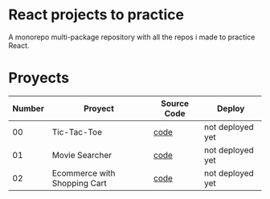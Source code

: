 # React projects to practice
A monorepo multi-package repository with all the repos i made to practice React.

# Proyects
| Number | Proyect | Source Code | Deploy |
| --- | --- | --- | --- |
| 00 | Tic-Tac-Toe | [code](projects/00-tic-tac-toe/) | not deployed yet |
| 01 | Movie Searcher | [code](projects/01-movie-searcher/) | not deployed yet |
| 02 | Ecommerce with Shopping Cart | [code](projects/02-ecomm/) | not deployed yet |
